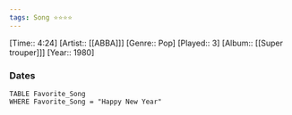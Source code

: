```yaml
---
tags: Song ⭐⭐⭐⭐ 
---
```

[Time:: 4:24]
[Artist:: [[ABBA]]]
[Genre:: Pop]
[Played:: 3]
[Album:: [[Super trouper]]]
[Year:: 1980]
### Dates
````dataview
TABLE Favorite_Song
WHERE Favorite_Song = "Happy New Year"
````